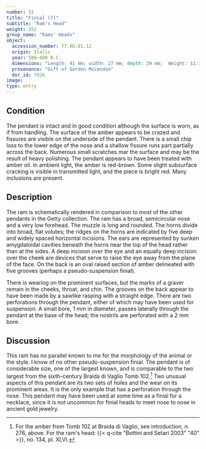 ```yaml
---
number: 52
title: "Finial (?)"
subtitle: "Ram's Head"
weight: 352
group_name: "Rams' Heads"
object:
  accession_number: 77.AO.81.12
  origin: Italic
  year: 500–400 B.C.
  dimensions: "Length: 41 mm; width: 27 mm; depth: 29 mm;  Weight: 11.1 g"
  provenance: "Gift of Gordon McLendon"
  dor_id: 7926
image:
type: entry
---
```


## Condition

The pendant is intact and in good condition although the surface is worn, as if from handling. The surface of the amber appears to be crazed and fissures are visible on the underside of the pendant. There is a small chip loss to the lower edge of the nose and a shallow fissure runs part partially across the back. Numerous small scratches mar the surface and may be the result of heavy polishing. The pendant appears to have been treated with amber oil. In ambient light, the amber is red-brown. Some slight subsurface cracking is visible in transmitted light, and the piece is bright red. Many inclusions are present.

## Description

The ram is schematically rendered in comparison to most of the other pendants in the Getty collection. The ram has a broad, semicircular nose and a very low forehead. The muzzle is long and rounded. The horns divide into broad, flat volutes; the ridges on the horns are indicated by five deep and widely spaced horizontal incisions. The ears are represented by sunken amygdaloidal cavities beneath the horns near the top of the head rather than at the sides. A deep incision over the eye and an equally deep incision over the cheek are devices that serve to raise the eye away from the plane of the face. On the back is an oval raised section of amber delineated with five grooves (perhaps a pseudo-suspension finial).

There is wearing on the prominent surfaces, but the marks of a graver remain in the cheeks, throat, and chin. The grooves on the back appear to have been made by a sawlike rasping with a straight edge. There are two perforations through the pendant, either of which may have been used for suspension. A small bore, 1 mm in diameter, passes laterally through the pendant at the base of the head; the nostrils are perforated with a 2 mm bore.

## Discussion

This ram has no parallel known to me for the morphology of the animal or the style. I know of no other pseudo-suspension finial. The pendant is of considerable size, one of the largest known, and is comparable to the two largest from the sixth-century Braida di Vaglio Tomb 102.[^1] Two unusual aspects of this pendant are its two sets of holes and the wear on its prominent areas. It is the only example that has a perforation through the nose. This pendant may have been used at some time as a finial for a necklace, since it is not uncommon for finial heads to meet nose to nose in ancient gold jewelry.


[^1]: For the amber from Tomb 102 at Braida di Vaglio, see introduction, n. 276, above. For the ram's head: {{< q-cite "Bottini and Setari 2003" "40" >}}, no. 134, pl. XLVI.
